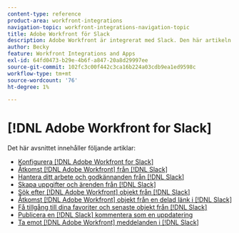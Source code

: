 ```yaml
---
content-type: reference
product-area: workfront-integrations
navigation-topic: workfront-integrations-navigation-topic
title: Adobe Workfront för Slack
description: Adobe Workfront är integrerat med Slack. Den här artikeln länkar till instruktioner om vanliga användningsfall för det här scenariot samt instruktioner för konfiguration.
author: Becky
feature: Workfront Integrations and Apps
exl-id: 64fd0473-b29e-4b6f-a847-20a8d29997ee
source-git-commit: 102fc3c00f442c3ca16b224a03cdb9ea1ed9598c
workflow-type: tm+mt
source-wordcount: '76'
ht-degree: 1%

---
```


# [!DNL Adobe Workfront for Slack]

Det här avsnittet innehåller följande artiklar:

* [Konfigurera [!DNL Adobe Workfront for Slack]](../../workfront-integrations-and-apps/using-workfront-with-slack/configure-workfront-for-slack.md)
* [Åtkomst [!DNL Adobe Workfront] från [!DNL Slack]](../../workfront-integrations-and-apps/using-workfront-with-slack/access-workfront-from-slack.md)
* [Hantera ditt arbete och godkännanden från [!DNL Slack]](../../workfront-integrations-and-apps/using-workfront-with-slack/manage-your-work-and-approvals-from-slack.md)
* [Skapa uppgifter och ärenden från [!DNL Slack]](../../workfront-integrations-and-apps/using-workfront-with-slack/create-tasks-and-issues-from-slack.md)
* [Sök efter [!DNL Adobe Workfront] objekt från [!DNL Slack]](../../workfront-integrations-and-apps/using-workfront-with-slack/search-for-wf-items-from-slack.md)
* [Åtkomst [!DNL Adobe Workfront] objekt från en delad länk i [!DNL Slack]](../../workfront-integrations-and-apps/using-workfront-with-slack/access-wf-objects-from-shared-linked-in-slack.md)
* [Få tillgång till dina favoriter och senaste objekt från [!DNL Slack]](../../workfront-integrations-and-apps/using-workfront-with-slack/access-favorites-and-recent-items-from-slack.md)
* [Publicera en [!DNL Slack] kommentera som en uppdatering](../../workfront-integrations-and-apps/using-workfront-with-slack/post-a-slack-comment-as-an-update.md)
* [Ta emot [!DNL Adobe Workfront] meddelanden i [!DNL Slack]](../../workfront-integrations-and-apps/using-workfront-with-slack/receive-workfront-notifications-in-slack.md)
